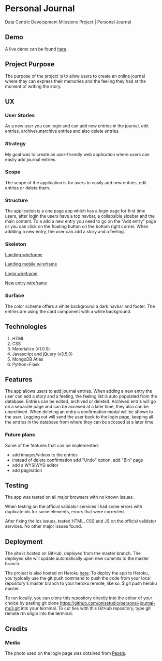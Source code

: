 # Personal Journal

Data Centric Development Milestone Project | Personal Journal

## Demo

A live demo can be found [here](https://personaljournal.herokuapp.com/).

## Project Purpose

The purpose of the project is to allow users to create an online journal where thay can express their memories and the feeling they had at the moment of writing the story.

## UX

### User Stories

As a new user you can login and can add new entries in the journal, edit entries, archive/unarchive entries and also delete entries.

### Strategy

My goal was to create an user-friendly web application where users can easily add journal entries.

### Scope

The scope of the application is for users to easily add new entries, edit entries or delete them.

### Structure

The application is a one page app which has a login page for first time users, after login the users have a top navbar, a collapsible sidebar and the main content. To a add a new entry you need to go on the "Add entry" page or you can click on the floating button on the bottom right corner. When addding a new entry, the user can add a story and a feeling.

### Skeleton

[Landing wireframe](https://github.com/onisstudio/personal-journal-ms3/blob/master/wireframes/landing.png)

[Landing mobile wireframe](https://github.com/onisstudio/personal-journal-ms3/blob/master/wireframes/landing-mobile.png)

[Login wireframe](https://github.com/onisstudio/personal-journal-ms3/blob/master/wireframes/login-page.png)

[New entry wireframe](https://github.com/onisstudio/personal-journal-ms3/blob/master/wireframes/new-entry.png)

### Surface

The color scheme offers a white background a dark navbar and footer. The entries are using the card component with a white background.

## Technologies

1. HTML
2. CSS
3. Materialize (v1.0.0)
4. Javascript and jQuery (v3.5.0)
5. MongoDB Atlas
6. Python+Flask

## Features

The app allows users to add journal entries. When adding a new entry the user can add a story and a feeling, the feeling list is auto populated from the database. Entries can be edited, archived or deleted. Archived entris will go on a separate page and can be accesed at a later time, they also can be unarchived. When deleting an entry a confirmation modal will be shown to the user. Logging out will send the user back to the login page, keeping all the entries in the database from where they can be accesed at a later time.

### Future plans

Some of the features that can be implemented:

- add images/videos to the entries
- instead of delete confirmation add "Undo" option, add "Bin" page
- add a WYSIWYG editor
- add pagination

## Testing

The app was tested on all major browsers with no known issues.

When testing on the official validator services I had some errors with duplicate ids for some elements, errors that were corrected.

After fixing the ids issues, tested HTML, CSS and JS on the official validator services. No other major issues found.

## Deployment

The site is hosted on GitHub, deployed from the master branch. The deployed site will update automatically upon new commits to the master branch.

The project is also hosted on Heroku [here](https://personaljournal.herokuapp.com/). To deploy the app to Heroku, you typically use the git push command to push the code from your local repository's master branch to your heroku remote, like so: \$ git push heroku master.

To run locally, you can clone this repository directly into the editor of your choice by pasting git clone <https://github.com/onisstudio/personal-journal-ms3.git> into your terminal. To cut ties with this GitHub repository, type git remote rm origin into the terminal.

## Credits

### Media

The photo used on the login page was obtained from [Pexels](https://www.pexels.com/).
